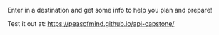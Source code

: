 Enter in a destination and get some info to help you plan and prepare!

Test it out at: https://peasofmind.github.io/api-capstone/